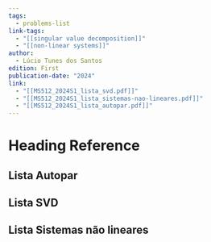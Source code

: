 ```yaml
---
tags:
  - problems-list
link-tags:
  - "[[singular value decomposition]]"
  - "[[non-linear systems]]"
author:
  - Lúcio Tunes dos Santos
edition: First
publication-date: "2024"
link:
  - "[[MS512_2024S1_lista_svd.pdf]]"
  - "[[MS512_2024S1_lista_sistemas-nao-lineares.pdf]]"
  - "[[MS512_2024S1_lista_autopar.pdf]]"
---
```

# Heading Reference
## Lista Autopar
## Lista SVD
## Lista Sistemas não lineares



